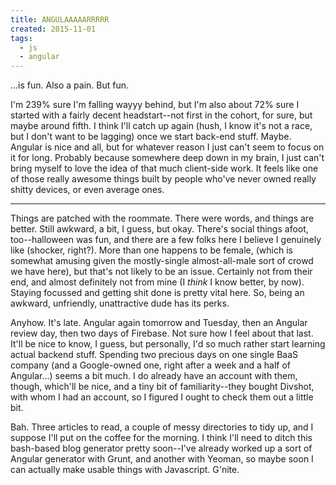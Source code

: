```yaml
---
title: ANGULAAAAARRRRR
created: 2015-11-01
tags:
  - js
  - angular
---
```




...is fun. Also a pain. But fun.

I'm 239% sure I'm falling wayyy behind, but I'm also about 72% sure I started with a fairly decent headstart--not first in the cohort, for sure, but maybe around fifth. I think I'll catch up again (hush, I know it's not a race, but I don't want to be lagging) once we start back-end stuff. Maybe. Angular is nice and all, but for whatever reason I just can't seem to focus on it for long. Probably because somewhere deep down in my brain, I just can't bring myself to love the idea of that much client-side work. It feels like one of those really awesome things built by people who've never owned really shitty devices, or even average ones.

----------

Things are patched with the roommate. There were words, and things are better. Still awkward, a bit, I guess, but okay. There's social things afoot, too--halloween was fun, and there are a few folks here I believe I genuinely like (shocker, right?). More than one happens to be female, (which is somewhat amusing given the mostly-single almost-all-male sort of crowd we have here), but that's not likely to be an issue. Certainly not from their end, and almost definitely not from mine (I _think_ I know better, by now). Staying focussed and getting shit done is pretty vital here. So, being an awkward, unfriendly, unattractive dude has its perks.

Anyhow. It's late. Angular again tomorrow and Tuesday, then an Angular review day, then two days of Firebase. Not sure how I feel about that last. It'll be nice to know, I guess, but personally, I'd so much rather start learning actual backend stuff. Spending two precious days on one single BaaS company (and a Google-owned one, right after a week and a half of Angular...) seems a bit much. I do already have an account with them, though, which'll be nice, and a tiny bit of familiarity--they bought Divshot, with whom I had an account, so I figured I ought to check them out a little bit.

Bah. Three articles to read, a couple of messy directories to tidy up, and I suppose I'll put on the coffee for the morning. I think I'll need to ditch this bash-based blog generator pretty soon--I've already worked up a sort of Angular generator with Grunt, and another with Yeoman, so maybe soon I can actually make usable things with Javascript. G'nite.
